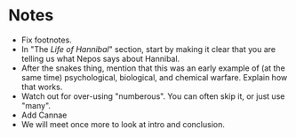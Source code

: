 # Notes

- Fix footnotes.
- In "The _Life of Hannibal_" section, start by making it clear that you are telling us what Nepos says about Hannibal.
- After the snakes thing, mention that this was an early example of (at the same time) psychological, biological, and chemical warfare. Explain how that works.
- Watch out for over-using "numberous". You can often skip it, or just use "many".
- Add Cannae
- We will meet once more to look at intro and conclusion.
